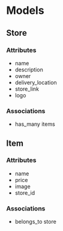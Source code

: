 # Models

## Store

### Attributes
* name
* description
* owner
* delivery_location
* store_link
* logo

### Associations
* has_many items

## Item

### Attributes
* name
* price
* image
* store_id

### Associations
* belongs_to store
